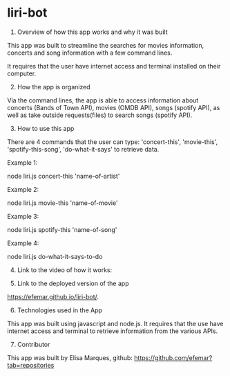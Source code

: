 # liri-bot

1. Overview of how this app works and why it was built

This app was built to streamline the searches for movies information, concerts and song information with a few command lines.

It requires that the user have internet access and terminal installed on their computer.

2. How the app is organized

 Via the command lines, the app is able to access information about concerts (Bands of Town API), movies (OMDB API), songs (spotify API), as well as take outside requests(files) to search songs (spotify API).

3. How to use this app

There are 4 commands that the user can type: 'concert-this', 'movie-this', 'spotify-this-song', 'do-what-it-says' to retrieve data.

Example 1:

node liri.js concert-this 'name-of-artist'

Example 2:

node liri.js movie-this 'name-of-movie'

Example 3:

node liri.js spotify-this 'name-of-song'

Example 4:

node liri.js do-what-it-says-to-do

4. Link to the video of how it works:


5. Link to the deployed version of the app

https://efemar.github.io/liri-bot/.

6. Technologies used in the App

This app was built using javascript and node.js. It requires that the use have internet access and terminal to retrieve information from the various APIs.

7. Contributor

This app was built by Elisa Marques, github: https://github.com/efemar?tab=repositories
